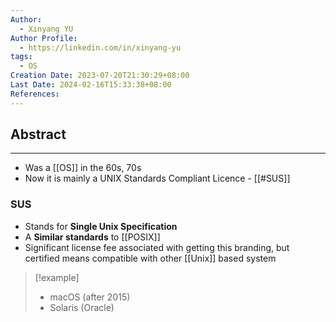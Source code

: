 ```yaml
---
Author:
  - Xinyang YU
Author Profile:
  - https://linkedin.com/in/xinyang-yu
tags:
  - OS
Creation Date: 2023-07-20T21:30:29+08:00
Last Date: 2024-02-16T15:33:38+08:00
References: 
---
```

## Abstract
---
- Was a [[OS]] in the 60s, 70s
- Now it is mainly a UNIX Standards Compliant Licence  - [[#SUS]]



### SUS
- Stands for **Single Unix Specification**
- A **Similar standards** to [[POSIX]]
- Significant license fee associated with getting this branding, but certified means compatible with other [[Unix]] based system

>[!example]
>- macOS (after 2015)
>- Solaris (Oracle)